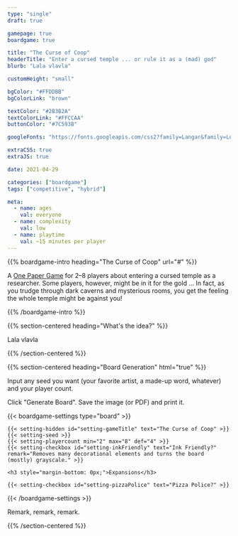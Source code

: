 ```yaml
---
type: "single"
draft: true

gamepage: true
boardgame: true

title: "The Curse of Coop"
headerTitle: "Enter a cursed temple ... or rule it as a (mad) god"
blurb: "Lala vlavla"

customHeight: "small"

bgColor: "#FFDDBB"
bgColorLink: "brown"

textColor: "#2B3B2A"
textColorLink: "#FFCCAA"
buttonColor: "#7C593B"

googleFonts: "https://fonts.googleapis.com/css2?family=Langar&family=Londrina+Solid:wght@100;300;400;900&display=swap"

extraCSS: true
extraJS: true

date: 2021-04-29

categories: ["boardgame"]
tags: ["competitive", "hybrid"]

meta: 
  - name: ages
    val: everyone
  - name: complexity
    val: low
  - name: playtime
    val: ~15 minutes per player
---
```



{{% boardgame-intro heading="The Curse of Coop" url="#" %}}

A [One Paper Game](/boardgames#one_paper_games) for 2&ndash;8 players about entering a cursed temple as a researcher. Some players, however, might be in it for the gold ... In fact, as you trudge through dark caverns and mysterious rooms, you get the feeling the whole temple might be against you!

{{% /boardgame-intro %}}

{{% section-centered heading="What's the idea?" %}}

Lala vlavla

{{% /section-centered %}}

{{% section-centered heading="Board Generation" html="true" %}}
  
  <p>Input any seed you want (your favorite artist, a made-up word, whatever) and your player count.</p>
  <p>Click "Generate Board". Save the image (or PDF) and print it.</p>

  {{< boardgame-settings type="board" >}}

    {{< setting-hidden id="setting-gameTitle" text="The Curse of Coop" >}}
    {{< setting-seed >}}
    {{< setting-playercount min="2" max="8" def="4" >}}
    {{< setting-checkbox id="setting-inkFriendly" text="Ink Friendly?" remark="Removes many decorational elements and turns the board (mostly) grayscale." >}}

    <h3 style="margin-bottom: 0px;">Expansions</h3>

    {{< setting-checkbox id="setting-pizzaPolice" text="Pizza Police?" >}}

  {{< /boardgame-settings >}}

  <p>Remark, remark, remark.</p>

{{% /section-centered %}}